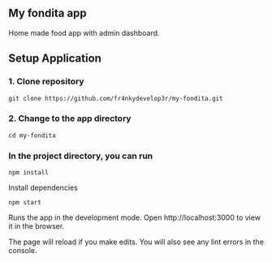 ## My fondita app

Home made food app with admin dashboard.

## Setup Application


### 1. Clone repository 

`git clone https://github.com/fr4nkydevelop3r/my-fondita.git`   


### 2. Change to the app directory

`cd my-fondita`

### In the project directory, you can run

`npm install`

Install dependencies

`npm start`

Runs the app in the development mode.
Open http://localhost:3000 to view it in the browser.

The page will reload if you make edits.
You will also see any lint errors in the console.


